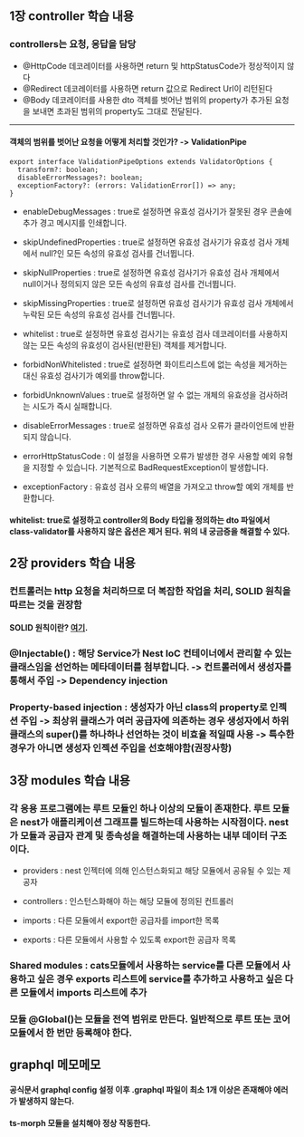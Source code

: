 ## 1장 controller 학습 내용

### controllers는 요청, 응답을 담당

- @HttpCode 데코레이터를 사용하면 return 및 httpStatusCode가 정상적이지 않다
- @Redirect 데코레이터를 사용하면 return 값으로 Redirect Url이 리턴된다
- @Body 데코레이터를 사용한 dto 객체를 벗어난 범위의 property가 추가된 요청을 보내면 초과된 범위의 property도 그대로 전달된다.

---

#### 객체의 범위를 벗어난 요청을 어떻게 처리할 것인가? -> ValidationPipe

```
export interface ValidationPipeOptions extends ValidatorOptions {
  transform?: boolean;
  disableErrorMessages?: boolean;
  exceptionFactory?: (errors: ValidationError[]) => any;
}
```

- enableDebugMessages : true로 설정하면 유효성 검사기가 잘못된 경우 콘솔에 추가 경고 메시지를 인쇄합니다.

- skipUndefinedProperties : true로 설정하면 유효성 검사기가 유효성 검사 개체에서 null?인 모든 속성의 유효성 검사를 건너뜁니다.

- skipNullProperties : true로 설정하면 유효성 검사기가 유효성 검사 개체에서 null이거나 정의되지 않은 모든 속성의 유효성 검사를 건너뜁니다.

- skipMissingProperties : true로 설정하면 유효성 검사기가 유효성 검사 개체에서 누락된 모든 속성의 유효성 검사를 건너뜁니다.

- whitelist : true로 설정하면 유효성 검사기는 유효성 검사 데코레이터를 사용하지 않는 모든 속성의 유효성이 검사된(반환된) 객체를 제거합니다.

- forbidNonWhitelisted : true로 설정하면 화이트리스트에 없는 속성을 제거하는 대신 유효성 검사기가 예외를 throw합니다.

- forbidUnknownValues : true로 설정하면 알 수 없는 개체의 유효성을 검사하려는 시도가 즉시 실패합니다.

- disableErrorMessages : true로 설정하면 유효성 검사 오류가 클라이언트에 반환되지 않습니다.

- errorHttpStatusCode : 이 설정을 사용하면 오류가 발생한 경우 사용할 예외 유형을 지정할 수 있습니다. 기본적으로 BadRequestException이 발생합니다.

- exceptionFactory : 유효성 검사 오류의 배열을 가져오고 throw할 예외 개체를 반환합니다.

#### whitelist: true로 설정하고 controller의 Body 타입을 정의하는 dto 파일에서 class-validator를 사용하지 않은 옵션은 제거 된다. 위의 내 궁금증을 해결할 수 있다.

## 2장 providers 학습 내용

### 컨트롤러는 http 요청을 처리하므로 더 복잡한 작업을 처리, SOLID 원칙을 따르는 것을 권장함

#### SOLID 원칙이란? [여기](<https://ko.wikipedia.org/wiki/SOLID_(%EA%B0%9D%EC%B2%B4_%EC%A7%80%ED%96%A5_%EC%84%A4%EA%B3%84)>).

### @Injectable() : 해당 Service가 Nest IoC 컨테이너에서 관리할 수 있는 클래스임을 선언하는 메타데이터를 첨부합니다. -> 컨트롤러에서 생성자를 통해서 주입 -> Dependency injection

### Property-based injection : 생성자가 아닌 class의 property로 인젝션 주입 -> 최상위 클래스가 여러 공급자에 의존하는 경우 생성자에서 하위 클래스의 super()를 하나하나 선언하는 것이 비효율 적일때 사용 -> 특수한 경우가 아니면 생성자 인젝션 주입을 선호해야함(권장사항)

## 3장 modules 학습 내용

### 각 응용 프로그램에는 루트 모듈인 하나 이상의 모듈이 존재한다. 루트 모듈은 nest가 애플리케이션 그래프를 빌드하는데 사용하는 시작점이다. nest가 모듈과 공급자 관계 및 종속성을 해결하는데 사용하는 내부 데이터 구조이다.

- providers : nest 인젝터에 의해 인스턴스화되고 해당 모듈에서 공유될 수 있는 제공자

- controllers : 인스턴스화해야 하는 해당 모듈에 정의된 컨트롤러

- imports : 다른 모듈에서 export한 공급자를 import한 목록

- exports : 다른 모듈에서 사용할 수 있도록 export한 공급자 목록

### Shared modules : cats모듈에서 사용하는 service를 다른 모듈에서 사용하고 싶은 경우 exports 리스트에 service를 추가하고 사용하고 싶은 다른 모듈에서 imports 리스트에 추가

### 모듈 @Global()는 모듈을 전역 범위로 만든다. 일반적으로 루트 또는 코어 모듈에서 한 번만 등록해야 한다.

## graphql 메모메모

#### 공식문서 graphql config 설정 이후 .graphql 파일이 최소 1개 이상은 존재해야 에러가 발생하지 않는다.

#### ts-morph 모듈을 설치해야 정상 작동한다.
